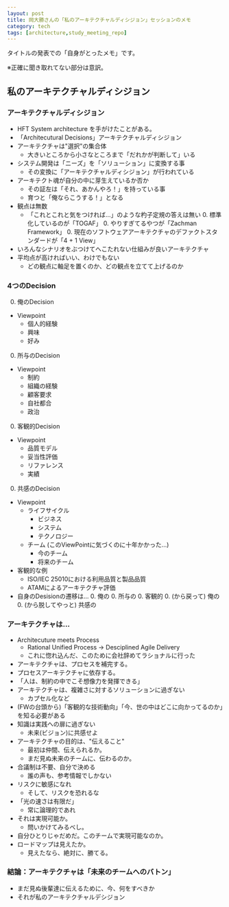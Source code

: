 ```yaml
---
layout: post
title: 岡大勝さんの「私のアーキテクチャルディシジョン」セッションのメモ
category: tech
tags: [architecture,study_meeting_repo]
---
```


タイトルの発表での「自身がとったメモ」です。

※正確に聞き取れてない部分は意訳。

## 私のアーキテクチャルディシジョン

### アーキテクチャルディシジョン

+ HFT System architecture を手がけたことがある。
+ 「Architecutural Decisions」アーキテクチャルディシジョン
+ アーキテクチャは"選択"の集合体
  + 大きいところから小さなところまで「だれかが判断して」いる
+ システム開発は「ニーズ」を「ソリューション」に変換する事
  + その変換に「アーキテクチャルディシジョン」が行われている
+ アーキテクト魂が自分の中に芽生えているか否か
  + その証左は「それ、あかんやろ！」を持っている事
  + 育つと「俺ならこうする！」となる
+ 観点は無数
  + 「これとこれと気をつければ…」のような杓子定規の答えは無い
    0. 標準化しているのが「TOGAF」
    0. やりすぎてるやつが「Zachman Framework」
    0. 現在のソフトウェアアーキテクチャのデファクトスタンダードが「4 + 1 View」
+ いろんなシナリオをぶつけてへこたれない仕組みが良いアーキテクチャ
+ 平均点が高ければいい、わけでもない
  + どの観点に軸足を置くのか、どの観点を立てて上げるのか

### 4つのDecision

0. 俺のDecision
  + Viewpoint
    + 個人的経験
    + 興味
    + 好み
0. 所与のDecision
  + Viewpoint
    + 制約
    + 組織の経験
    + 顧客要求
    + 自社都合
    + 政治
0. 客観的Decision
  + Viewpoint
    + 品質モデル
    + 妥当性評価
    + リファレンス
    + 実績
0. 共感のDecision
  + Viewpoint
    + ライフサイクル
      + ビジネス
      + システム
      + テクノロジー
    + チーム (このViewPointに気づくのに十年かかった…)
      + 今のチーム
      + 将来のチーム
+ 客観的な例
  + ISO/IEC 25010における利用品質と製品品質
  + ATAMによるアーキテクチャ評価
+ 自身のDesisionの遷移は…
  0. 俺の
  0. 所与の
  0. 客観的
  0. (から戻って) 俺の
  0. (から脱してやっと) 共感の

### アーキテクチャは…

+ Architecuture meets Process
  + Rational Unified Process → Desciplined Agile Delivery
  + これに惚れ込んだ、このために会社辞めてラショナルに行った
+ アーキテクチャは、プロセスを補完する。
+ プロセスアーキテクチャに依存する。
+ 「人は、制約の中でこそ想像力を発揮できる」
+ アーキテクチャは、複雑さに対するソリューションに過ぎない
  + カプセル化など
+ (FWの台頭から)「客観的な技術動向」「今、世の中はどこに向かってるのか」を知る必要がある
+ 知識は実践への扉に過ぎない
  + 未来(ビジョン)に共感せよ
+ アーキテクチャの目的は、"伝えること"
  + 最初は仲間、伝えられるか。
  + まだ見ぬ未来のチームに、伝わるのか。
+ 合議制は不要、自分で決める
  + 誰の声も、参考情報でしかない
+ リスクに敏感になれ
  + そして、リスクを恐れるな
+ 「光の速さは有限だ」
  + 常に論理的であれ
+ それは実現可能か。
  + 問いかけてみるべし。
+ 自分ひとりじゃだめだ。このチームで実現可能なのか。
+ ロードマップは見えたか。
  + 見えたなら、絶対に、勝てる。

### 結論：アーキテクチャは「未来のチームへのバトン」
+ まだ見ぬ後輩達に伝えるために、今、何をすべきか
+ それが私のアーキテクチャルデシジョン
